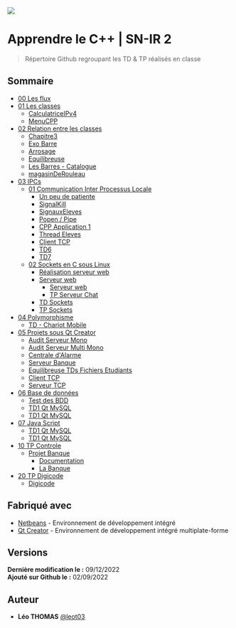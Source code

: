 ![](https://cdn.discordapp.com/attachments/400019430479888394/1017780680798777385/logotouchard.png)

# Apprendre le C++ | SN-IR 2 
> Répertoire Github regroupant les TD & TP réalisés en classe

## Sommaire
* [00 Les flux](https://github.com/leot03/Apprendre_cpp_snir2/tree/main/00_Les_flux)
* [01 Les classes](https://github.com/leot03/Apprendre_cpp_snir2/tree/main/01_Les_classes)
    * [CalculatriceIPv4](https://github.com/leot03/Apprendre_cpp_snir2/tree/main/01_Les_classes/CalaculatriceIPv4)
    * [MenuCPP](https://github.com/leot03/Apprendre_cpp_snir2/tree/main/01_Les_classes/MenuCPP)
* [02 Relation entre les classes](https://github.com/leot03/Apprendre_cpp_snir2/tree/main/02_Relation_entre_les_classes)
    * [Chapitre3](https://github.com/leot03/Apprendre_cpp_snir2/tree/main/02_Relation_entre_les_classes/Chapitre3)
    * [Exo Barre](https://github.com/leot03/Apprendre_cpp_snir2/tree/main/02_Relation_entre_les_classes/ExoBarre)
    * [Arrosage](https://github.com/leot03/Apprendre_cpp_snir2/tree/main/02_Relation_entre_les_classes/Arrosage)
    * [Equilibreuse](https://github.com/leot03/Apprendre_cpp_snir2/tree/main/02_Relation_entre_les_classes/Equilibreuse)
    * [Les Barres - Catalogue](https://github.com/leot03/Apprendre_cpp_snir2/tree/main/02_Relation_entre_les_classes/LesBarres)
    * [magasinDeRouleau](https://github.com/leot03/Apprendre_cpp_snir2/tree/main/02_Relation_entre_les_classes/magasinDeRouleau)
* [03 IPCs](https://github.com/leot03/Apprendre_cpp_snir2/tree/main/03_IPCs)
    * [01 Communication Inter Processus Locale](https://github.com/leot03/Apprendre_cpp_snir2/tree/main/03_IPCs/01_Communication_Inter_Processus_Locale)
        * [Un peu de patiente](https://github.com/leot03/Apprendre_cpp_snir2/tree/main/03_IPCs/01_Communication_Inter_Processus_Locale/unPeuDePatiente)
        * [SignalKill](https://github.com/leot03/Apprendre_cpp_snir2/tree/main/03_IPCs/01_Communication_Inter_Processus_Locale/SignalKill)
        * [SignauxEleves](https://github.com/leot03/Apprendre_cpp_snir2/tree/main/03_IPCs/01_Communication_Inter_Processus_Locale/SignauxEleves)
        * [Popen / Pipe](https://github.com/leot03/Apprendre_cpp_snir2/tree/main/03_IPCs/01_Communication_Inter_Processus_Locale/PopenPipe)
        * [CPP Application 1](https://github.com/leot03/Apprendre_cpp_snir2/tree/main/03_IPCs/01_Communication_Inter_Processus_Locale/CppApplication_1)
        * [Thread Eleves](https://github.com/leot03/Apprendre_cpp_snir2/tree/main/03_IPCs/01_Communication_Inter_Processus_Locale/ThreadEleves)
        * [Client TCP](https://github.com/leot03/Apprendre_cpp_snir2/tree/main/03_IPCs/01_Communication_Inter_Processus_Locale/clientTCP)
        * [TD6](https://github.com/leot03/Apprendre_cpp_snir2/tree/main/03_IPCs/01_Communication_Inter_Processus_Locale/td6)
        * [TD7](https://github.com/leot03/Apprendre_cpp_snir2/tree/main/03_IPCs/01_Communication_Inter_Processus_Locale/td7)
    * [02 Sockets en C sous Linux](https://github.com/leot03/Apprendre_cpp_snir2/tree/main/03_IPCs/02_Sockets_en_C_sous_Linux)
        * [Réalisation serveur web](https://github.com/leot03/Apprendre_cpp_snir2/tree/main/03_IPCs/02_Sockets_en_C_sous_Linux/RealisationServeurWeb)
        * [Serveur web](https://github.com/leot03/Apprendre_cpp_snir2/tree/main/03_IPCs/02_Sockets_en_C_sous_Linux/Serveur_Web)
            * [Serveur web](https://github.com/leot03/Apprendre_cpp_snir2/tree/main/03_IPCs/02_Sockets_en_C_sous_Linux/Serveur_Web/Serveur_Web)
            * [TP Serveur Chat](https://github.com/leot03/Apprendre_cpp_snir2/tree/main/03_IPCs/02_Sockets_en_C_sous_Linux/Serveur_Web/Tp_Serveur_Chat)
        * [TD Sockets](https://github.com/leot03/Apprendre_cpp_snir2/tree/main/03_IPCs/02_Sockets_en_C_sous_Linux/TDSockets)
        * [TP Sockets](https://github.com/leot03/Apprendre_cpp_snir2/tree/main/03_IPCs/02_Sockets_en_C_sous_Linux/TpSockets)
* [04 Polymorphisme](https://github.com/leot03/Apprendre_cpp_snir2/tree/main/04_Polymorphisme)
    * [TD - Chariot Mobile](https://github.com/leot03/Apprendre_cpp_snir2/tree/main/04_Polymorphisme/TDChariotMobile)
* [05 Projets sous Qt Creator](https://github.com/leot03/Apprendre_cpp_snir2/tree/main/05_ProjetsQt)
    * [Audit Serveur Mono](https://github.com/leot03/Apprendre_cpp_snir2/tree/main/05_ProjetsQt/AuditServeurMono)
    * [Audit Serveur Multi Mono](https://github.com/leot03/Apprendre_cpp_snir2/tree/main/05_ProjetsQt/AuditServeurMonoMulti)
    * [Centrale d'Alarme](https://github.com/leot03/Apprendre_cpp_snir2/tree/main/05_ProjetsQt/CentraleAlarme)
    * [Serveur Banque](https://github.com/leot03/Apprendre_cpp_snir2/tree/main/05_ProjetsQt/ServeurBanque)
    * [Equilibreuse TDs Fichiers Etudiants](https://github.com/leot03/Apprendre_cpp_snir2/tree/main/05_ProjetsQt/Equilibreuse_TDs_Fichiers_Etudiants)
    * [Client TCP](https://github.com/leot03/Apprendre_cpp_snir2/tree/main/05_ProjetsQt/clientTCP)
    * [Serveur TCP](https://github.com/leot03/Apprendre_cpp_snir2/tree/main/05_ProjetsQt/serveurTCP)
* [06 Base de données](https://github.com/leot03/Apprendre_cpp_snir2/tree/main/06_BaseDeDonnées)
    * [Test des BDD](https://github.com/leot03/Apprendre_cpp_snir2/tree/main/06_BaseDeDonnées/TestBDD)
    * [TD1 Qt MySQL](https://github.com/leot03/Apprendre_cpp_snir2/tree/main/06_BaseDeDonnées/TD1_Qt_MySQL)
    * [TD1 Qt MySQL](https://github.com/leot03/Apprendre_cpp_snir2/tree/main/06_BaseDeDonnées/BanqueBDD)
* [07 Java Script](https://github.com/leot03/Apprendre_cpp_snir2/tree/main/07_JavaScript)
    * [TD1 Qt MySQL](https://github.com/leot03/Apprendre_cpp_snir2/tree/main/07_JavaScript/TestCours)
    * [TD1 Qt MySQL](https://github.com/leot03/Apprendre_cpp_snir2/tree/main/07_JavaScript/ServeurWebSocketCours)
* [10 TP Controle](https://github.com/leot03/Apprendre_cpp_snir2/tree/main/10_TpControle)
    * [Projet Banque](https://github.com/leot03/Apprendre_cpp_snir2/tree/main/10_TpControle/Projet_Banque)
        * [Documentation](https://github.com/leot03/Apprendre_cpp_snir2/tree/main/10_TpControle/Projet_Banque/Documentation)
        * [La Banque](https://github.com/leot03/Apprendre_cpp_snir2/tree/main/10_TpControle/Projet_Banque/LaBanque)
* [20 TP Digicode](https://github.com/leot03/Apprendre_cpp_snir2/tree/main/20_Projet_Digicode)
    * [Digicode](https://github.com/leot03/Apprendre_cpp_snir2/tree/main/20_Projet_Digicode/digicode)

## Fabriqué avec
* [Netbeans](https://netbeans.apache.org/) - Environnement de développement intégré
* [Qt Creator](https://www.qt.io/) - Environnement de développement intégré multiplate-forme

## Versions
**Dernière modification le :** 09/12/2022<br>
**Ajouté sur Github le :** 02/09/2022

## Auteur
* **Léo THOMAS** [@leot03](https://github.com/leot03)
